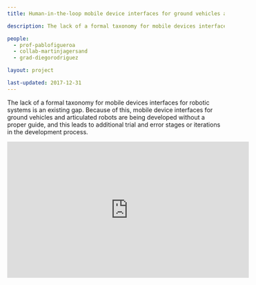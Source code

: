 ```yaml
---
title: Human-in-the-loop mobile device interfaces for ground vehicles and articulated robots.

description: The lack of a formal taxonomy for mobile devices interfaces for robotic systems is an existing gap. Because of this, mobile device interfaces for ground vehicles and articulated robots are being developed without a proper guide, and this leads to additional trial and error stages or iterations in the development process.

people:
  - prof-pablofigueroa
  - collab-martinjagersand
  - grad-diegorodriguez

layout: project

last-updated: 2017-12-31
---
```


The lack of a formal taxonomy for mobile devices interfaces for robotic systems is an existing gap. Because of this, mobile device interfaces for ground vehicles and articulated robots are being developed without a proper guide, and this leads to additional trial and error stages or iterations in the development process.

<iframe width="560" height="315" src="https://www.youtube.com/embed/_uDw9Px8gBg" frameborder="0" allowfullscreen></iframe>